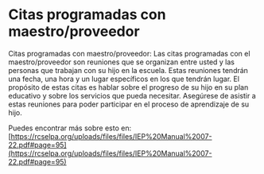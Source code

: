 # Citas programadas con maestro/proveedor
Citas programadas con maestro/proveedor: Las citas programadas con el maestro/proveedor son reuniones que se organizan entre usted y las personas que trabajan con su hijo en la escuela. Estas reuniones tendrán una fecha, una hora y un lugar específicos en los que tendrán lugar. El propósito de estas citas es hablar sobre el progreso de su hijo en su plan educativo y sobre los servicios que pueda necesitar. Asegúrese de asistir a estas reuniones para poder participar en el proceso de aprendizaje de su hijo.

Puedes encontrar más sobre esto en: [https://rcselpa.org/uploads/files/files/IEP%20Manual%2007-22.pdf#page=95](https://rcselpa.org/uploads/files/files/IEP%20Manual%2007-22.pdf#page=95)
